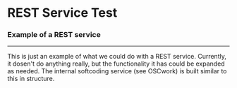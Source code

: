 # REST Service Test
### Example of a REST service
---
This is just an example of what we could do with a REST service.  Currently, it dosen't do anything really, but the functionality it has could be expanded as needed.  The internal softcoding service (see OSCwork) is built similar to this in structure.
